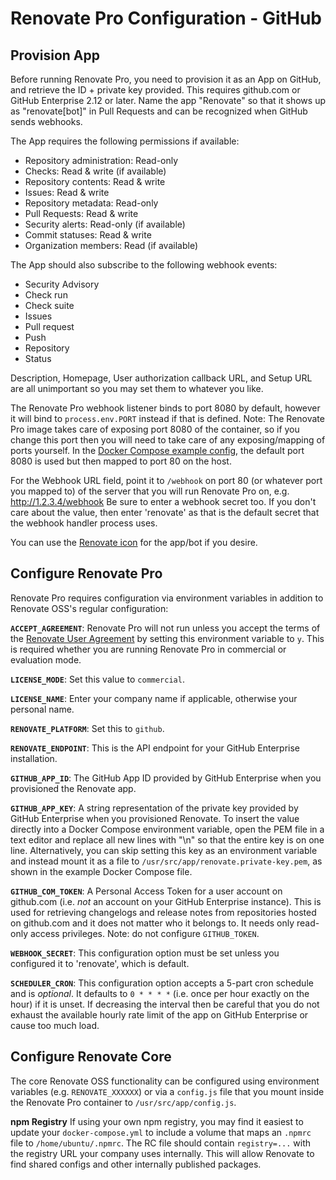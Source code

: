 # Renovate Pro Configuration - GitHub

## Provision App

Before running Renovate Pro, you need to provision it as an App on GitHub, and retrieve the ID + private key provided. This requires github.com or GitHub Enterprise 2.12 or later. Name the app "Renovate" so that it shows up as "renovate[bot]" in Pull Requests and can be recognized when GitHub sends webhooks.

The App requires the following permissions if available:

- Repository administration: Read-only
- Checks: Read & write (if available)
- Repository contents: Read & write
- Issues: Read & write
- Repository metadata: Read-only
- Pull Requests: Read & write
- Security alerts: Read-only (if available)
- Commit statuses: Read & write
- Organization members: Read (if available)

The App should also subscribe to the following webhook events:

- Security Advisory
- Check run
- Check suite
- Issues
- Pull request
- Push
- Repository
- Status

Description, Homepage, User authorization callback URL, and Setup URL are all unimportant so you may set them to whatever you like.

The Renovate Pro webhook listener binds to port 8080 by default, however it will bind to `process.env.PORT` instead if that is defined. Note: The Renovate Pro image takes care of exposing port 8080 of the container, so if you change this port then you will need to take care of any exposing/mapping of ports yourself. In the [Docker Compose example config](https://github.com/renovatebot/pro/blob/master/examples/), the default port 8080 is used but then mapped to port 80 on the host.

For the Webhook URL field, point it to `/webhook` on port 80 (or whatever port you mapped to) of the server that you will run Renovate Pro on, e.g. http://1.2.3.4/webhook
Be sure to enter a webhook secret too. If you don't care about the value, then enter 'renovate' as that is the default secret that the webhook handler process uses.

You can use the [Renovate icon](https://renovatebot.com/images/icon.png) for the app/bot if you desire.

## Configure Renovate Pro

Renovate Pro requires configuration via environment variables in addition to Renovate OSS's regular configuration:

**`ACCEPT_AGREEMENT`**: Renovate Pro will not run unless you accept the terms of the [Renovate User Agreement](https://renovatebot.com/user-agreement) by setting this environment variable to `y`. This is required whether you are running Renovate Pro in commercial or evaluation mode.

**`LICENSE_MODE`**: Set this value to `commercial`.

**`LICENSE_NAME`**: Enter your company name if applicable, otherwise your personal name.

**`RENOVATE_PLATFORM`**: Set this to `github`.

**`RENOVATE_ENDPOINT`**: This is the API endpoint for your GitHub Enterprise installation.

**`GITHUB_APP_ID`**: The GitHub App ID provided by GitHub Enterprise when you provisioned the Renovate app.

**`GITHUB_APP_KEY`**: A string representation of the private key provided by GitHub Enterprise when you provisioned Renovate. To insert the value directly into a Docker Compose environment variable, open the PEM file in a text editor and replace all new lines with "\n" so that the entire key is on one line. Alternatively, you can skip setting this key as an environment variable and instead mount it as a file to `/usr/src/app/renovate.private-key.pem`, as shown in the example Docker Compose file.

**`GITHUB_COM_TOKEN`**: A Personal Access Token for a user account on github.com (i.e. _not_ an account on your GitHub Enterprise instance). This is used for retrieving changelogs and release notes from repositories hosted on github.com and it does not matter who it belongs to. It needs only read-only access privileges. Note: do not configure `GITHUB_TOKEN`.

**`WEBHOOK_SECRET`**: This configuration option must be set unless you configured it to 'renovate', which is default.

**`SCHEDULER_CRON`**: This configuration option accepts a 5-part cron schedule and is _optional_. It defaults to `0 * * * *` (i.e. once per hour exactly on the hour) if it is unset. If decreasing the interval then be careful that you do not exhaust the available hourly rate limit of the app on GitHub Enterprise or cause too much load.

## Configure Renovate Core

The core Renovate OSS functionality can be configured using environment variables (e.g. `RENOVATE_XXXXXX`) or via a `config.js` file that you mount inside the Renovate Pro container to `/usr/src/app/config.js`.

**npm Registry** If using your own npm registry, you may find it easiest to update your `docker-compose.yml` to include a volume that maps an `.npmrc` file to `/home/ubuntu/.npmrc`. The RC file should contain `registry=...` with the registry URL your company uses internally. This will allow Renovate to find shared configs and other internally published packages.
